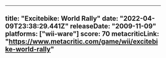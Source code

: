 
---
title: "Excitebike: World Rally"
date: "2022-04-09T23:38:29.441Z"
releaseDate: "2009-11-09"
platforms: ["wii-ware"]
score: 70
metacriticLink: "https://www.metacritic.com/game/wii/excitebike-world-rally"
---
